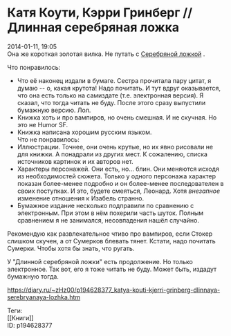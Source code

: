 Катя Коути, Кэрри Гринберг // Длинная серебряная ложка
=======================================================

   
 2014-01-11, 19:05   
  Она же короткая золотая вилка. Не путать с  [Серебряной ложкой](Gin%20no%20Saji%20TV-1%2001-11%20END)  .   
   
 Что понравилось:   
 - Что её наконец издали в бумаге. Сестра прочитала пару цитат, я думаю -- о, какая крутота! Надо почитать. И тут вдруг оказывается, что она есть только на самиздате (т.е. электронная версия). Я сказал, что тогда читать не буду. После этого сразу выпустили бумажную версию. Лол.   
 - Книжка хоть и про вампиров, но очень смешная. И не скучная. Но это не Humor SF.   
 - Книжка написана хорошим русским языком.   
 Что не понравилось:   
 - Иллюстрации. Точнее, они очень крутые, но их явно рисовали не для книжки. А понадрали из других мест. К сожалению, списка источников картинок и их авторов нет.   
 - Характеры персонажей. Они есть, но... блин. Они меняются исходя из необходимостей сюжета. Только у одного персонажа характер показан более-менее подробно и он более-менее последователен в своих поступках. И это, будете смеяться, Леонард. Хотя  *внезапное*  изменение отношения к Изабель странно.   
 - Бумажное издание несколько подправили по сравнению с электронным. При этом в нём похерили часть шуток. Полным сравнением я не занимался, несовпадения нашёл случайно.   
   
 Рекомендую как развлекательное чтиво про вампиров, если Стокер слишком скучен, а от Сумерков блевать тянет. Кстати, надо почитать Сумерки. Чтобы хотя бы знать, что ругать.   
   
 У "Длинной серебряной ложки" есть продолжение. Но только электронное. Так вот, его я тоже читать не буду. Может быть, издадут бумажную тогда.   
    
 <https://diary.ru/~zHz00/p194628377_katya-kouti-kjerri-grinberg-dlinnaya-serebryanaya-lozhka.htm>   
   
 Теги:   
 [[Книги]]   
 ID: p194628377
